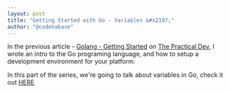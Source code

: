 ```yaml
---
layout: post
title: "Getting Started with Go - Variables &#x2197;"
author: "@codehakase"
---
```


In the previous article - [Golang - Getting Started](https://dev.to/codehakase/golang---getting-started-16c) on [The Practical Dev](https://dev.to), I wrote an intro to the Go programing language, and how to setup a development environment for your platform. 

In this part of the series, we're going to talk about variables in Go, check it out [HERE](https://dev.to/codehakase/getting-started-with-go---variables-aef)
